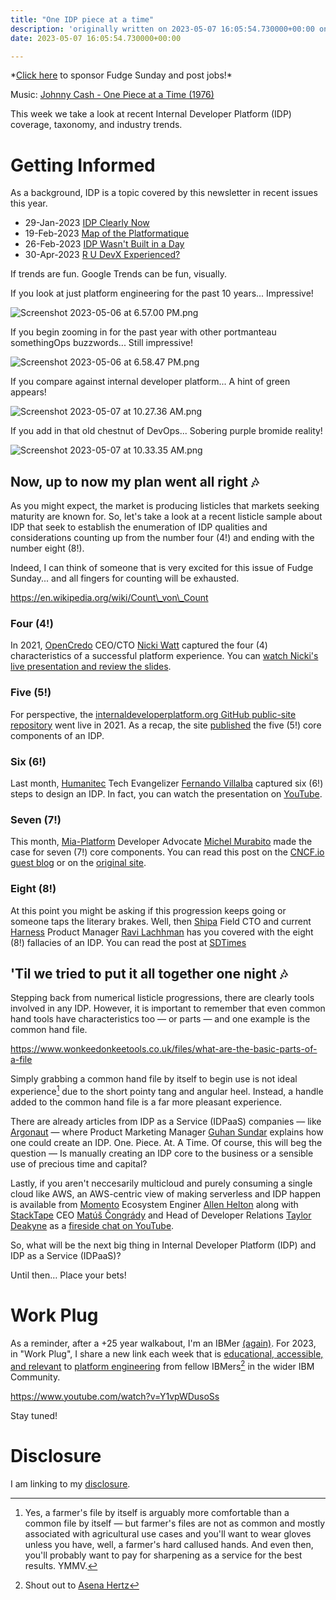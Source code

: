 ```yaml
---
title: "One IDP piece at a time"
description: 'originally written on 2023-05-07 16:05:54.730000+00:00 on LAMP with vi, WordPress, Jekyll, Gatsby Cloud, Netlify, Revue, Substack, or Buttondown'
date: 2023-05-07 16:05:54.730000+00:00

---
```


\*[Click here](https://fudgesunday.pallet.com/hire?pallet=fudgesunday) to sponsor Fudge Sunday and post jobs!\*

Music: [Johnny Cash - One Piece at a Time (1976)](https://www.youtube.com/watch?v=pmeVwYojB-s)

This week we take a look at recent Internal Developer Platform (IDP) coverage, taxonomy, and industry trends.

# Getting Informed

As a background, IDP is a topic covered by this newsletter in recent issues this year.

- 29-Jan-2023 [IDP Clearly Now](https://fudge.org/archive/idp-clearly-now/)
- 19-Feb-2023 [Map of the Platformatique](https://fudge.org/archive/map-of-the-platformatique/)
- 26-Feb-2023 [IDP Wasn't Built in a Day](https://fudge.org/archive/idp-wasnt-built-in-a-day/)
- 30-Apr-2023 [R U DevX Experienced?](https://fudge.org/archive/are-you-devx-experienced/)

If trends are fun. Google Trends can be fun, visually.

If you look at just platform engineering for the past 10 years... Impressive!

![Screenshot 2023-05-06 at 6.57.00 PM.png](https://buttondown.imgix.net/images/ddad5782-cd58-49c1-a188-39a9a289fd6a.png?w=960&fit=max) 

If you begin zooming in for the past year with other portmanteau somethingOps buzzwords... Still impressive!

![Screenshot 2023-05-06 at 6.58.47 PM.png](https://buttondown.imgix.net/images/6cfc8d05-9c31-446c-baf6-bce1fbaa2fd8.png?w=960&fit=max) 

If you compare against internal developer platform... A hint of green appears!

![Screenshot 2023-05-07 at 10.27.36 AM.png](https://buttondown.imgix.net/images/62e077fa-33d2-4779-984d-950594faec93.png?w=960&fit=max) 

If you add in that old chestnut of DevOps... Sobering purple bromide reality!

![Screenshot 2023-05-07 at 10.33.35 AM.png](https://buttondown.imgix.net/images/c37730ce-84af-4bbf-985c-95db9577c1be.png?w=960&fit=max) 

## Now, up to now my plan went all right 🎶

As you might expect, the market is producing listicles that markets seeking maturity are known for. So, let's take a look at a recent listicle sample about IDP that seek to establish the enumeration of IDP qualities and considerations counting up from the number four (4!) and ending with the number eight (8!).

Indeed, I can think of someone that is very excited for this issue of Fudge Sunday... and all fingers for counting will be exhausted.

https://en.wikipedia.org/wiki/Count\_von\_Count

### Four (4!)

In 2021, [OpenCredo](https://opencredo.com) CEO/CTO [Nicki Watt](https://www.linkedin.com/in/nickiwatt/) captured the four (4) characteristics of a successful platform experience. You can [watch Nicki's live presentation and review the slides](https://gotopia.eu/february-2021/sessions/1684/platform-engineering-as-a-community-service).

### Five (5!)

For perspective, the [internaldeveloperplatform.org GitHub public-site repository](https://github.com/InternalDeveloperPlatform/public-site/graphs/code-frequency) went live in 2021. As a recap, the site [published](https://internaldeveloperplatform.org/core-components/) the five (5!) core components of an IDP.

### Six (6!)

Last month, [Humanitec](https://humanitec.com) Tech Evangelizer [Fernando Villalba](https://www.linkedin.com/in/nandoit/) captured six (6!) steps to design an IDP. In fact, you can watch the presentation on [YouTube](https://www.youtube.com/watch?v=N6OTXWVeuJ8).

### Seven (7!)

This month, [Mia-Platform](https://mia-platform.eu) Developer Advocate [Michel Murabito](https://www.linkedin.com/in/mich-murabito/) made the case for seven (7!) core components. You can read this post on the [CNCF.io guest blog](https://www.cncf.io/blog/2023/04/28/7-core-components-of-an-internal-developer-platform/) or on the [original site](https://blog.mia-platform.eu/en/seven-core-components-internal-developer-platform).

### Eight (8!)

At this point you might be asking if this progression keeps going or someone taps the literary brakes. Well, then [Shipa](https://shipa.io) Field CTO and current [Harness](https://www.harness.io) Product Manager [Ravi Lachhman](https://www.linkedin.com/in/ravilachhman/) has you covered with the eight (8!) fallacies of an IDP. You can read the post at [SDTimes](https://sdtimes.com/softwaredev/the-eight-fallacies-of-your-internal-developer-platform/)

## 'Til we tried to put it all together one night 🎶

Stepping back from numerical listicle progressions, there are clearly tools involved in any IDP. However, it is important to remember that even common hand tools have characteristics too — or parts — and one example is the common hand file.

https://www.wonkeedonkeetools.co.uk/files/what-are-the-basic-parts-of-a-file

Simply grabbing a common hand file by itself to begin use is not ideal experience[^farmerfile] due to the short pointy tang and angular heel. Instead, a handle added to the common hand file is a far more pleasant experience.

There are already articles from IDP as a Service (IDPaaS) companies — like [Argonaut](https://www.argonaut.dev/blog/internal-developer-platform-setup) — where Product Marketing Manager [Guhan Sundar](https://www.linkedin.com/in/guhansun/) explains how one could create an IDP. One. Piece. At. A Time. Of course, this will beg the question — Is manually creating an IDP core to the business or a sensible use of precious time and capital? 

Lastly, if you aren't neccesarily multicloud and purely consuming a single cloud like AWS, an AWS-centric view of making serverless and IDP happen is available from [Momento](https://www.gomomento.com) Ecosystem Enginer [Allen Helton](https://www.linkedin.com/in/allenheltondev/) along with [StackTape](https://stacktape.com) CEO [Matúš Čongrády](https://www.linkedin.com/in/matus-congrady/) and Head of Developer Relations [Taylor Deakyne](https://www.linkedin.com/in/taylordeakyne/) as a [fireside chat on YouTube](https://www.youtube.com/watch?v=--tHQUvF1Ec).

So, what will be the next big thing in Internal Developer Platform (IDP) and IDP as a Service (IDPaaS)?

Until then… Place your bets!

# Work Plug

As a reminder, after a +25 year walkabout, I'm an IBMer [(again)](https://jaycuthrell.com/about/). For 2023, in "Work Plug", I share a new link each week that is [educational, accessible, and relevant](https://www.youtube.com/watch?v=Y1vpWDusoSs) to [platform engineering](https://www.ibm.com/consulting/platform-engineering-services) from fellow IBMers[^IBMer] in the wider IBM Community.

https://www.youtube.com/watch?v=Y1vpWDusoSs

Stay tuned! 

# Disclosure

I am linking to my [disclosure](https://jaycuthrell.com/disclosure/).
 
[^farmerfile]: Yes, a farmer's file by itself is arguably more comfortable than a common file by itself — but farmer's files are not as common and mostly associated with agricultural use cases and you'll want to wear gloves unless you have, well, a farmer's hard callused hands. And even then, you'll probably want to pay for sharpening as a service for the best results. YMMV.

[^IBMer]: Shout out to [Asena Hertz](https://www.linkedin.com/in/asenahertz/)


